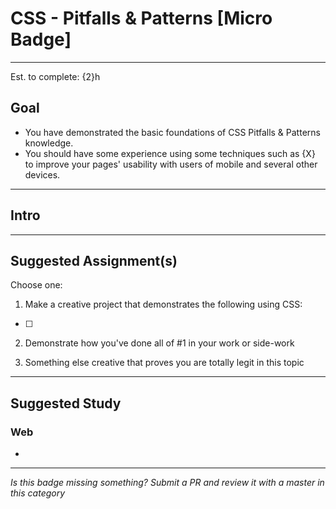 # CSS - Pitfalls & Patterns [Micro Badge]

-----

Est. to complete: {2}h

## Goal
- You have demonstrated the basic foundations of CSS Pitfalls & Patterns knowledge.
- You should have some experience using some techniques such as {X} to improve your pages' usability with users of mobile and several other devices.


-----

## Intro

> 


-----


## Suggested Assignment(s)

Choose one:

1) Make a creative project that demonstrates the following using CSS:
- [ ]

2) Demonstrate how you've done all of #1 in your work or side-work

3) Something else creative that proves you are totally legit in this topic


-----


## Suggested Study

### Web

- 


-----

  *Is this badge missing something? Submit a PR and review it with a master in this category*
